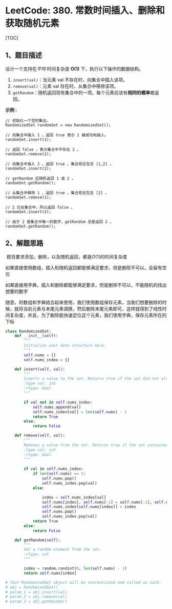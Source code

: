 # LeetCode: 380. 常数时间插入、删除和获取随机元素

[TOC]

## 1、题目描述

设计一个支持在*平均* 时间复杂度 **O(1)** 下，执行以下操作的数据结构。

1. `insert(val)`：当元素 val 不存在时，向集合中插入该项。
2. `remove(val)`：元素 val 存在时，从集合中移除该项。
3. `getRandom`：随机返回现有集合中的一项。每个元素应该有**相同的概率**被返回。

**示例 :**

```
// 初始化一个空的集合。
RandomizedSet randomSet = new RandomizedSet();

// 向集合中插入 1 。返回 true 表示 1 被成功地插入。
randomSet.insert(1);

// 返回 false ，表示集合中不存在 2 。
randomSet.remove(2);

// 向集合中插入 2 。返回 true 。集合现在包含 [1,2] 。
randomSet.insert(2);

// getRandom 应随机返回 1 或 2 。
randomSet.getRandom();

// 从集合中移除 1 ，返回 true 。集合现在包含 [2] 。
randomSet.remove(1);

// 2 已在集合中，所以返回 false 。
randomSet.insert(2);

// 由于 2 是集合中唯一的数字，getRandom 总是返回 2 。
randomSet.getRandom();
```



## 2、解题思路

​	题目要求添加，删除，以及随机返回，都是$O(1)$的时间复杂度

​	如果直接使用数组，插入和随机返回都能够满足要求，但是删除不可以，会留有空位

​	如果直接用字典，插入和删除都能够满足要求，但是删除不可以，不能随机的找出想要的数字

随意，将数组和字典结合起来使用，我们使用数组保存元素，当我们想要删除的时候，就将当前元素与末尾元素调换，然后删除末尾元素即可，这样就得到了线性时间复杂度，并且，为了删除能快速定位这个元素，我们使用字典，保存元素所在的下标

```python
class RandomizedSet:
    def __init__(self):
        """
        Initialize your data structure here.
        """
        self.nums = []
        self.nums_index = {}

    def insert(self, val):
        """
        Inserts a value to the set. Returns true if the set did not already contain the specified element.
        :type val: int
        :rtype: bool
        """

        if val not in self.nums_index:
            self.nums.append(val)
            self.nums_index[val] = len(self.nums) - 1
            return True
        else:
            return False

    def remove(self, val):
        """
        Removes a value from the set. Returns true if the set contained the specified element.
        :type val: int
        :rtype: bool
        """
        
        if val in self.nums_index:
            if len(self.nums) == 1:
                self.nums.pop()
                self.nums_index.pop(val)
            else:

                index = self.nums_index[val]
                self.nums[index], self.nums[-1] = self.nums[-1], self.nums[index]
                self.nums_index[self.nums[index]] = index
                self.nums.pop()
                self.nums_index.pop(val)
            return True
        else:
            return False

    def getRandom(self):
        """
        Get a random element from the set.
        :rtype: int
        """

        index = random.randint(0, len(self.nums) - 1)
        return self.nums[index]

# Your RandomizedSet object will be instantiated and called as such:
# obj = RandomizedSet()
# param_1 = obj.insert(val)
# param_2 = obj.remove(val)
# param_3 = obj.getRandom()
```

